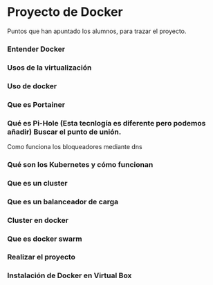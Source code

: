 # Proyecto de Docker

Puntos que han apuntado los alumnos, para trazar el proyecto.

### Entender Docker
### Usos de la virtualización 
### Uso de docker 
### Que es Portainer
### Qué es Pi-Hole (Esta tecnlogía es diferente pero podemos añadir) Buscar el punto de unión.
   Como funciona los bloqueadores mediante dns
### Qué son los  Kubernetes y cómo funcionan
### Que es un cluster
### Que es un balanceador de carga
### Cluster en docker 
### Que es docker swarm
### Realizar el proyecto
### Instalación de Docker en Virtual Box


